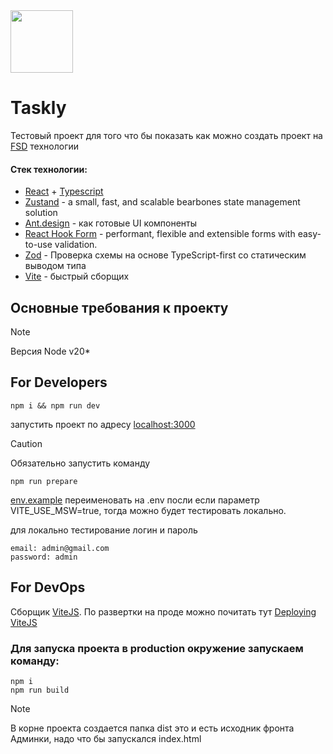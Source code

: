 <img width="100" src="./src/assets/linki_logo.svg" />

# Taskly
Тестовый проект для того что бы показать как можно создать проект на [FSD](https://feature-sliced.design/) технологии

#### Стек технологии:

- [React](https://react.dev/learn) + [Typescript](https://www.typescriptlang.org/docs/)
- [Zustand](https://docs.pmnd.rs/zustand/getting-started/introduction) - a small, fast, and scalable bearbones state management solution
- [Ant.design](https://ant.design/) - как готовые UI компоненты
- [React Hook Form](https://react-hook-form.com/) - performant, flexible and extensible forms with easy-to-use validation.
- [Zod](https://zod.dev/) - Проверка схемы на основе TypeScript-first со статическим выводом типа
- [Vite](https://vitejs.dev/guide/) - быстрый сборщих

## Основные требования к проекту

> [!NOTE]
> Версия Node v20\*

## For Developers

```shell
npm i && npm run dev
```

запустить проект по адресу [localhost:3000](http://localhost:3000)

> [!CAUTION]
> Обязательно запустить команду

```shell
npm run prepare
```

[env.example](env.example) переименовать на .env посли если параметр VITE_USE_MSW=true,
тогда можно будет тестировать локально.

для локально тестирование логин и пароль

```aiignore
email: admin@gmail.com
password: admin
```

## For DevOps

Сборщик [ViteJS](https://vitejs.dev/). По развертки на проде можно почитать тут [Deploying ViteJS](https://vitejs.dev/guide/static-deploy.html#building-the-app)

### Для запуска проекта в production окружение запускаем команду:

```shell
npm i
npm run build
```

> [!NOTE]
> В корне проекта создается папка dist это и есть исходник фронта Админки, надо что бы запускался index.html

